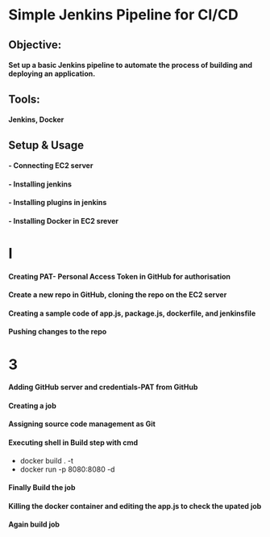 # Simple Jenkins Pipeline for CI/CD
## Objective:
#### Set up a basic Jenkins pipeline to automate the process of building and deploying an application.
## Tools:
#### Jenkins, Docker
## Setup & Usage
#### - Connecting EC2 server
#### - Installing jenkins
#### - Installing plugins in jenkins
#### - Installing Docker in EC2 srever
# I
#### Creating PAT- Personal Access Token in GitHub for authorisation
#### Create a new repo in GitHub, cloning the repo on the EC2 server 
#### Creating a sample code of app.js, package.js, dockerfile, and jenkinsfile
#### Pushing changes to the repo
# 3
#### Adding GitHub server and credentials-PAT from GitHub 
#### Creating a job
#### Assigning source code management as Git
#### Executing shell in Build step with cmd
- docker build . -t 
- docker run -p 8080:8080 -d  
#### Finally Build the job
#### Killing the docker container and editing the app.js to check the upated job
#### Again build job 
